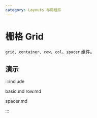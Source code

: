 ```yaml
---
category: Layouts 布局组件
---
```


# 栅格 Grid

`grid`、`container`、`row`、`col`、`spacer` 组件。

## 演示

:::include

basic.md row.md

spacer.md

:::